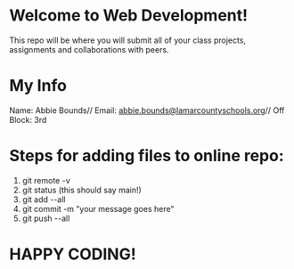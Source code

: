 # Welcome to Web Development!

This repo will be where you will submit all of your class projects, assignments and collaborations with peers. 

# My Info
Name: Abbie Bounds//
Email: abbie.bounds@lamarcountyschools.org//
Off Block: 3rd

# Steps for adding files to online repo:
1. git remote -v
2. git status (this should say main!)
3. git add --all
4. git commit -m "your message goes here"
5. git push --all

# HAPPY CODING!
